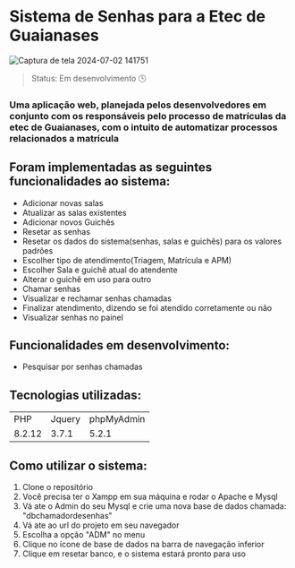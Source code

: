 <h1>Sistema de Senhas para a Etec de Guaianases</h1>

![Captura de tela 2024-07-02 141751](https://github.com/moiseshxs/sistema-de-senha-etec/assets/142733241/308b4359-3804-4c65-b2d8-c2d7392cf2ea)

> Status: Em desenvolvimento 🕒

### Uma aplicação web, planejada pelos desenvolvedores em conjunto com os responsáveis pelo processo de matrículas da etec de Guaianases, com o intuito de automatizar processos relacionados a matrícula

## Foram implementadas as seguintes funcionalidades ao sistema:

+ Adicionar novas salas
+ Atualizar as salas existentes
+ Adicionar novos Guichês
+ Resetar as senhas
+ Resetar os dados do sistema(senhas, salas e guichês) para os valores padrões
+ Escolher tipo de atendimento(Triagem, Matrícula e APM)
+ Escolher Sala e guichê atual do atendente
+ Alterar o guichê em uso para outro
+ Chamar senhas
+ Visualizar e rechamar senhas chamadas
+ Finalizar atendimento, dizendo se foi atendido corretamente ou não
+ Visualizar senhas no painel

## Funcionalidades em desenvolvimento:

+ Pesquisar por senhas chamadas

## Tecnologias utilizadas:
<table>
  <tr>
    <td>PHP</td>
    <td>Jquery</td>
    <td>phpMyAdmin</td>
    
  </tr>
   <tr>
    <td>8.2.12</td>
    <td>3.7.1</td>
    <td>5.2.1</td>
    
  </tr>
</table>
  
## Como utilizar o sistema:

1. Clone o repositório
2. Você precisa ter o Xampp em sua máquina e rodar o Apache e Mysql
3. Vá ate o Admin do seu Mysql e crie uma nova base de dados chamada: "dbchamadordesenhas"
4. Vá ate ao url do projeto em seu navegador
5. Escolha a opção "ADM" no menu
6. Clique no ícone de base de dados na barra de navegação inferior
7. Clique em resetar banco, e o sistema estará pronto para uso

